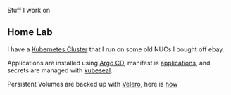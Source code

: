 Stuff I work on

## Home Lab

I have a [Kubernetes Cluster](./base-cluster.md) that I run on some old NUCs I bought off ebay.

Applications are installed using [Argo CD](https://argo-cd.readthedocs.io/en/stable/), manifest is [applications](applications.md), and secrets are managed with [kubeseal](https://github.com/bitnami-labs/sealed-secrets).

Persistent Volumes are backed up with [Velero](https://velero.io/docs/v1.9/), here is [how](backups.md)

